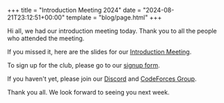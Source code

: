 +++
title = "Introduction Meeting 2024"
date = "2024-08-21T23:12:51+00:00"
template = "blog/page.html"
+++

Hi all, we had our introduction meeting today. Thank you to all the people who attended the meeting.

If you missed it, here are the slides for our [Introduction Meeting](https://docs.google.com/presentation/d/1WOWEHsJJ7bOiTi0LNw863FMkP9xySoe6jCE3iyr0EzY/edit?usp=sharing).

To sign up for the club, please go to our [signup form](http://bit.ly/pps24-signups).

If you haven't yet, please join our [Discord](https://bit.ly/pps-discord) and [CodeForces Group](https://bit.ly/pps24-cf).

Thank you all. We look forward to seeing you next week.
